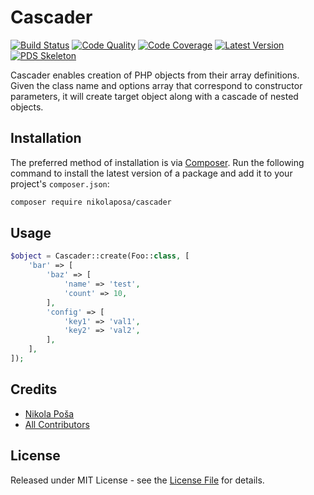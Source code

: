 # Cascader

[![Build Status][ico-build]][link-build]
[![Code Quality][ico-code-quality]][link-code-quality]
[![Code Coverage][ico-code-coverage]][link-code-coverage]
[![Latest Version][ico-version]][link-packagist]
[![PDS Skeleton][ico-pds]][link-pds]

Cascader enables creation of PHP objects from their array definitions. Given the class name and options array that correspond to constructor parameters, it will create target object along with a cascade of nested objects.

## Installation

The preferred method of installation is via [Composer](http://getcomposer.org/). Run the following command to install the latest version of a package and add it to your project's `composer.json`:

```bash
composer require nikolaposa/cascader
```

## Usage

``` php
$object = Cascader::create(Foo::class, [
    'bar' => [
        'baz' => [
            'name' => 'test',
            'count' => 10,
        ],
        'config' => [
            'key1' => 'val1',
            'key2' => 'val2',
        ],
    ],
]);
```

## Credits

- [Nikola Poša][link-author]
- [All Contributors][link-contributors]

## License

Released under MIT License - see the [License File](LICENSE) for details.


[ico-version]: https://img.shields.io/packagist/v/nikolaposa/cascader.svg
[ico-build]: https://travis-ci.org/nikolaposa/cascader.svg?branch=master
[ico-code-coverage]: https://img.shields.io/scrutinizer/coverage/g/nikolaposa/cascader.svg
[ico-code-quality]: https://img.shields.io/scrutinizer/g/nikolaposa/cascader.svg
[ico-pds]: https://img.shields.io/badge/pds-skeleton-blue.svg

[link-packagist]: https://packagist.org/packages/nikolaposa/cascader
[link-build]: https://travis-ci.org/nikolaposa/cascader
[link-code-coverage]: https://scrutinizer-ci.com/g/nikolaposa/cascader/code-structure
[link-code-quality]: https://scrutinizer-ci.com/g/nikolaposa/cascader
[link-pds]: https://github.com/php-pds/skeleton
[link-author]: https://github.com/nikolaposa
[link-contributors]: ../../contributors
